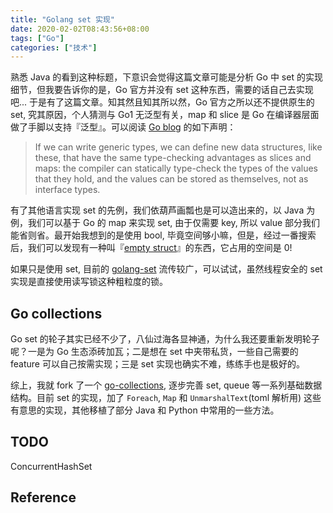 ```yaml
---
title: "Golang set 实现"
date: 2020-02-02T08:43:56+08:00
tags: ["Go"]
categories: ["技术"]
---
```


熟悉 Java 的看到这种标题，下意识会觉得这篇文章可能是分析 Go 中 set 的实现细节，但我要告诉你的是，Go 官方并没有 set 这种东西，需要的话自己去实现吧... 于是有了这篇文章。知其然且知其所以然，Go 官方之所以还不提供原生的 set, 究其原因，个人猜测与 Go1 无泛型有关，map 和 slice 是 Go 在编译器层面做了手脚以支持『泛型』。可以阅读 [Go blog][go-blog] 的如下声明：

> If we can write generic types, we can define new data structures, like these, that have the same type-checking advantages as slices and maps: the compiler can statically type-check the types of the values that they hold, and the values can be stored as themselves, not as interface types.

有了其他语言实现 set 的先例，我们依葫芦画瓢也是可以造出来的，以 Java 为例，我们可以基于 Go 的 map 来实现 set, 由于仅需要 key, 所以 value 部分我们能省则省。最开始我想到的是使用 bool, 毕竟空间够小嘛，但是，经过一番搜索后，我们可以发现有一种叫『[empty struct][dave]』的东西，它占用的空间是 0!

如果只是使用 set, 目前的 [golang-set][go-set] 流传较广，可以试试，虽然线程安全的 set 实现是直接使用读写锁这种粗粒度的锁。

## Go collections

Go set 的轮子其实已经不少了，八仙过海各显神通，为什么我还要重新发明轮子呢？一是为 Go 生态添砖加瓦；二是想在 set 中夹带私货，一些自己需要的 feature 可以自己按需实现；三是 set 实现也确实不难，练练手也是极好的。

综上，我就 fork 了一个 [go-collections][go-collections], 逐步完善 set, queue 等一系列基础数据结构。目前 set 的实现，加了 `Foreach`, `Map` 和 `UnmarshalText`(toml 解析用) 这些有意思的实现，其他移植了部分 Java 和 Python 中常用的一些方法。

## TODO

ConcurrentHashSet

## Reference

[go-blog]: https://blog.golang.org/why-generics "Go blog"
[dave]: https://dave.cheney.net/2014/03/25/the-empty-struct "Empty struct"
[go-set]: https://github.com/deckarep/golang-set "Go set"
[go-collections]: https://github.com/billryan/collections "Go collections"